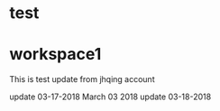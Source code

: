 # test
# workspace1

This is test
update from jhqing account

update 03-17-2018 
March 03 2018
update 03-18-2018

